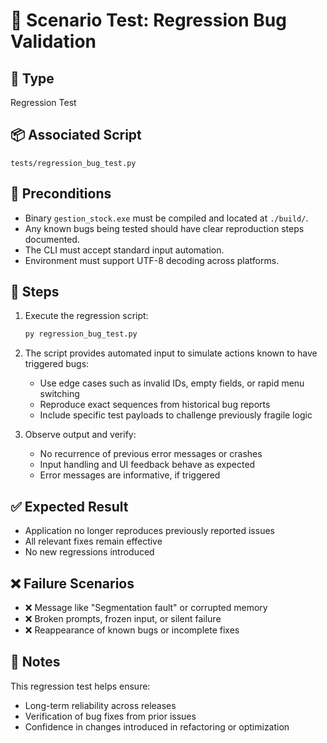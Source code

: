 # 🐞 Scenario Test: Regression Bug Validation

## 📍 Type
Regression Test

## 📦 Associated Script
`tests/regression_bug_test.py`

## 🔧 Preconditions
- Binary `gestion_stock.exe` must be compiled and located at `./build/`.
- Any known bugs being tested should have clear reproduction steps documented.
- The CLI must accept standard input automation.
- Environment must support UTF-8 decoding across platforms.

## 🔄 Steps

1. Execute the regression script:

   ```bash
   py regression_bug_test.py
   ```


2. The script provides automated input to simulate actions known to have triggered bugs:
   - Use edge cases such as invalid IDs, empty fields, or rapid menu switching
   - Reproduce exact sequences from historical bug reports
   - Include specific test payloads to challenge previously fragile logic

3. Observe output and verify:
   - No recurrence of previous error messages or crashes
   - Input handling and UI feedback behave as expected
   - Error messages are informative, if triggered

## ✅ Expected Result
- Application no longer reproduces previously reported issues
- All relevant fixes remain effective
- No new regressions introduced

## ❌ Failure Scenarios
- ❌ Message like "Segmentation fault" or corrupted memory
- ❌ Broken prompts, frozen input, or silent failure
- ❌ Reappearance of known bugs or incomplete fixes

## 🧪 Notes
This regression test helps ensure:
- Long-term reliability across releases
- Verification of bug fixes from prior issues
- Confidence in changes introduced in refactoring or optimization

    